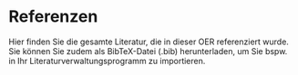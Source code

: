 # Referenzen

Hier finden Sie die gesamte Literatur, die in dieser OER referenziert wurde. Sie können Sie zudem als BibTeX-Datei (.bib) herunterladen, um Sie bspw. in Ihr Literaturverwaltungsprogramm zu importieren.

```{bibliography}
```

